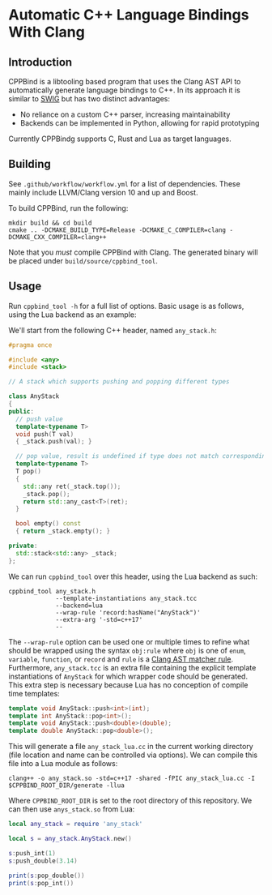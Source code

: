 # Automatic C++ Language Bindings With Clang

## Introduction

CPPBind is a libtooling based program that uses the Clang AST API to
automatically generate language bindings to C++. In its approach it is similar
to [SWIG](https://github.com/swig/swig) but has two distinct advantages:

* No reliance on a custom C++ parser, increasing maintainability
* Backends can be implemented in Python, allowing for rapid prototyping

Currently CPPBindg supports C, Rust and Lua as target languages.

## Building

See `.github/workflow/workflow.yml` for a list of dependencies. These mainly
include LLVM/Clang version 10 and up and Boost.

To build CPPBind, run the following:

```
mkdir build && cd build
cmake .. -DCMAKE_BUILD_TYPE=Release -DCMAKE_C_COMPILER=clang -DCMAKE_CXX_COMPILER=clang++
```

Note that you _must_ compile CPPBind with Clang. The generated binary will be
placed under `build/source/cppbind_tool`.

## Usage

Run `cppbind_tool -h` for a full list of options. Basic usage is as follows,
using the Lua backend as an example:

We'll start from the following C++ header, named `any_stack.h`:

```c++
#pragma once

#include <any>
#include <stack>

// A stack which supports pushing and popping different types

class AnyStack
{
public:
  // push value
  template<typename T>
  void push(T val)
  { _stack.push(val); }

  // pop value, result is undefined if type does not match corresponding push
  template<typename T>
  T pop()
  {
    std::any ret(_stack.top());
    _stack.pop();
    return std::any_cast<T>(ret);
  }

  bool empty() const
  { return _stack.empty(); }

private:
  std::stack<std::any> _stack;
};
```

We can run `cppbind_tool` over this header, using the Lua backend as such:

```
cppbind_tool any_stack.h
             --template-instantiations any_stack.tcc
             --backend=lua
             --wrap-rule 'record:hasName("AnyStack")'
             --extra-arg '-std=c++17'
             --
```

The `--wrap-rule` option can be used one or multiple times to refine what
should be wrapped using the syntax `obj:rule` where `obj` is one of `enum`,
`variable`, `function`, or `record` and `rule` is a [Clang AST matcher
rule](https://clang.llvm.org/docs/LibASTMatchersReference.html). Furthermore,
`any_stack.tcc` is an extra file containing the explicit template
instantiations of `AnyStack` for which wrapper code should be generated. This
extra step is necessary because Lua has no conception of compile time
templates:

```c++
template void AnyStack::push<int>(int);
template int AnyStack::pop<int>();
template void AnyStack::push<double>(double);
template double AnyStack::pop<double>();
```

This will generate a file `any_stack_lua.cc` in the current working directory
(file location and name can be controlled via options). We can compile this
file into a Lua module as follows:

```
clang++ -o any_stack.so -std=c++17 -shared -fPIC any_stack_lua.cc -I $CPPBIND_ROOT_DIR/generate -llua
```

Where `CPPBIND_ROOT_DIR` is set to the root directory of this repository. We
can then use `anys_stack.so` from Lua:

```lua
local any_stack = require 'any_stack'

local s = any_stack.AnyStack.new()

s:push_int(1)
s:push_double(3.14)

print(s:pop_double())
print(s:pop_int())
```
